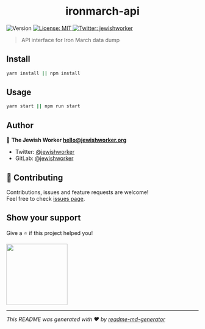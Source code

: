 <h1 align="center">ironmarch-api</h1>
<p>
  <img alt="Version" src="https://img.shields.io/badge/version-0.1.0-blue.svg?cacheSeconds=2592000" />
  <a href="#" target="_blank">
    <img alt="License: MIT" src="https://img.shields.io/badge/License-MIT-yellow.svg" />
  </a>
  <a href="https://twitter.com/jewishworker" target="_blank">
    <img alt="Twitter: jewishworker" src="https://img.shields.io/twitter/follow/jewishworker.svg?style=social" />
  </a>
</p>

> API interface for Iron March data dump

## Install

```sh
yarn install || npm install
```

## Usage

```sh
yarn start || npm run start
```

## Author

👤 **The Jewish Worker <hello@jewishworker.org>**

* Twitter: [@jewishworker](https://twitter.com/jewishworker)
* GitLab: [@jewishworker](https://gitlab.com/jewishworker)

## 🤝 Contributing

Contributions, issues and feature requests are welcome!<br />Feel free to check [issues page](https://gitlab.com/jewishworker/ironmarch-api/issues).

## Show your support

Give a ⭐️ if this project helped you!

<a href="https://www.patreon.com/jewishworker">
  <img src="https://c5.patreon.com/external/logo/become_a_patron_button@2x.png" width="160">
</a>

***
_This README was generated with ❤️ by [readme-md-generator](https://github.com/kefranabg/readme-md-generator)_
